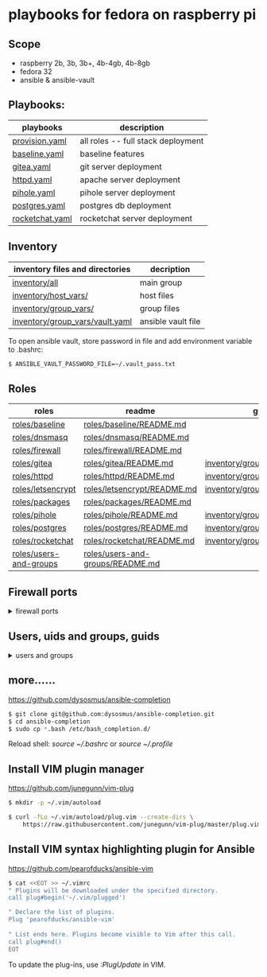 # playbooks for fedora on raspberry pi

## Scope

* raspberry 2b, 3b, 3b+, 4b-4gb, 4b-8gb
* fedora 32
* ansible & ansible-vault


## Playbooks:

| playbooks                          | description                        |
|------------------------------------|------------------------------------|
| [provision.yaml](provision.yaml)   | all roles -- full stack deployment |
| [baseline.yaml](baseline.yaml)     | baseline features                  |
| [gitea.yaml](gitea.yaml)           | git server deployment              |
| [httpd.yaml](httpd.yaml)           | apache server deployment           |
| [pihole.yaml](pihole.yaml)         | pihole server deployment           |
| [postgres.yaml](postgres.yaml)     | postgres db deployment             |
| [rocketchat.yaml](rocketchat.yaml) | rocketchat server deployment       |


## Inventory

| inventory files and directories                                    | decription         |
|--------------------------------------------------------------------|--------------------|
| [inventory/all](inventory/all)                                     | main group         |
| [inventory/host_vars/](inventory/host_vars/)                       | host files         |
| [inventory/group_vars/](inventory/group_vars/)                     | group files        |
| [inventory/group_vars/vault.yaml](inventory/group_vars/vault.yaml) | ansible vault file |


To open ansible vault, store password in file and add environment variable to .bashrc:
```bash
$ ANSIBLE_VAULT_PASSWORD_FILE=~/.vault_pass.txt
```


## Roles

| roles                                            | readme                                                               | group_vars                                                                     |
|--------------------------------------------------|----------------------------------------------------------------------|--------------------------------------------------------------------------------|
| [roles/baseline](roles/baseline)                 | [roles/baseline/README.md](roles/baseline/README.md)                 |                                                                                |
| [roles/dnsmasq](roles/dnsmasq)                   | [roles/dnsmasq/README.md](roles/dnsmasq/README.md)                   |                                                                                |
| [roles/firewall](roles/firewall)                 | [roles/firewall/README.md](roles/firewall/README.md)                 |                                                                                |
| [roles/gitea](roles/gitea)                       | [roles/gitea/README.md](roles/gitea/README.md)                       | [inventory/group_vars/gitea.yml](inventory/group_vars/gitea.yml)               |
| [roles/httpd](roles/httpd)                       | [roles/httpd/README.md](roles/httpd/README.md)                       | [inventory/group_vars/httpd.yml](inventory/group_vars/httpd.yml)               |
| [roles/letsencrypt](roles/letsencrypt)           | [roles/letsencrypt/README.md](roles/letsencrypt/README.md)           | [inventory/group_vars/letsencrypt.yml](inventory/group_vars/letsencrypt.yml)   |
| [roles/packages](roles/packages)                 | [roles/packages/README.md](roles/packages/README.md)                 |                                                                                |
| [roles/pihole](roles/pihole)                     | [roles/pihole/README.md](roles/pihole/README.md)                     | [inventory/group_vars/pihole.yml](inventory/group_vars/pihole.yml)             |
| [roles/postgres](roles/postgres)                 | [roles/postgres/README.md](roles/postgres/README.md)                 | [inventory/group_vars/postgres.yml](inventory/group_vars/postgres.yml)         |
| [roles/rocketchat](roles/rocketchat)             | [roles/rocketchat/README.md](roles/rocketchat/README.md)             | [inventory/group_vars/rocketchet.yml](inventory/group_vars/rocketchat.yml)     |
| [roles/users-and-groups](roles/users-and-groups) | [roles/users-and-groups/README.md](roles/users-and-groups/README.md) |                                                                                |


## Firewall ports
<details>
<summary>firewall ports</summary>

| port  | service            |
|-------|--------------------|
| 22    | ssh                |
| 3000  | gitea              |
| 5432  | postgres default   |
| 30080 | apache httpd http  |
| 30443 | apache httpd https |
| 31080 | apache httpd http  |
| 31433 | apache httpd https |

</details>

## Users, uids and groups, guids
<details>
<summary>users and groups</summary>

| uid  | user        | guid | group       |
|------|-------------|------|-------------|
| 1033 | gitea       | 1033 | gitea       |
| 1034 | httpd       | 1034 | httpd       |
| 1035 | letsencrypt | 1035 | letsencrypt |
| 1036 | postgres    | 1036 | postgres    |

</details>

## more......

https://github.com/dysosmus/ansible-completion
```bash
$ git clone git@github.com:dysosmus/ansible-completion.git
$ cd ansible-completion
$ sudo cp *.bash /etc/bash_completion.d/
```
Reload shell: *source ~/.bashrc* or *source ~/.profile*
  
## Install VIM plugin manager
https://github.com/junegunn/vim-plug
```bash
$ mkdir -p ~/.vim/autoload

$ curl -fLo ~/.vim/autoload/plug.vim --create-dirs \
    https://raw.githubusercontent.com/junegunn/vim-plug/master/plug.vim
```
  
## Install VIM syntax highlighting plugin for Ansible
https://github.com/pearofducks/ansible-vim
```bash
$ cat <<EOT >> ~/.vimrc 
" Plugins will be downloaded under the specified directory.
call plug#begin('~/.vim/plugged')

" Declare the list of plugins.
Plug 'pearofducks/ansible-vim'
  
" List ends here. Plugins become visible to Vim after this call.
call plug#end()
EOT
```
To update the plug-ins, use *:PlugUpdate* in VIM.
  

